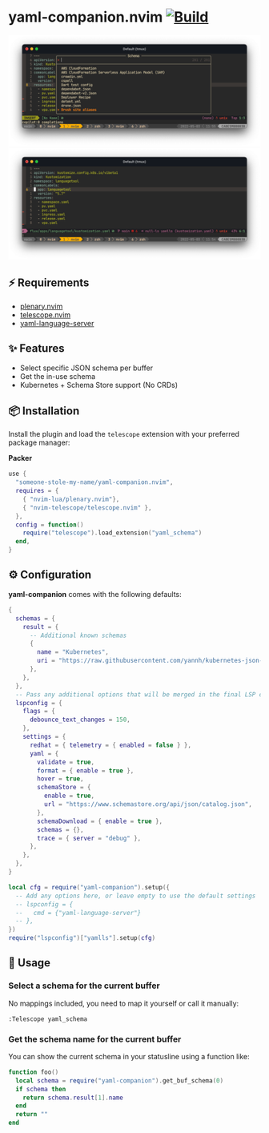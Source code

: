 # yaml-companion.nvim [![Build](https://github.com/someone-stole-my-name/yaml-companion.nvim/actions/workflows/main.yml/badge.svg)](https://github.com/someone-stole-my-name/yaml-companion.nvim/actions/workflows/main.yml)

![telescope](./resources/telescope.png)
![statusbar](./resources/statusbar.png)

## ⚡️ Requirements

- [plenary.nvim](https://github.com/nvim-lua/plenary.nvim)
- [telescope.nvim](https://github.com/nvim-telescope/telescope.nvim)
- [yaml-language-server](https://github.com/redhat-developer/yaml-language-server)

## ✨ Features

- Select specific JSON schema per buffer
- Get the in-use schema
- Kubernetes + Schema Store support (No CRDs)

## 📦 Installation

Install the plugin and load the `telescope` extension with your preferred package manager:

**Packer**

```lua
use {
  "someone-stole-my-name/yaml-companion.nvim",
  requires = {
    { "nvim-lua/plenary.nvim"},
    { "nvim-telescope/telescope.nvim" },
  },
  config = function()
    require("telescope").load_extension("yaml_schema")
  end,
}
```

## ⚙️  Configuration

**yaml-companion** comes with the following defaults:

```lua
{
  schemas = {
    result = {
      -- Additional known schemas
      {
        name = "Kubernetes",
        uri = "https://raw.githubusercontent.com/yannh/kubernetes-json-schema/master/v1.22.4-standalone-strict/all.json",
      },
    },
  },
  -- Pass any additional options that will be merged in the final LSP config
  lspconfig = {
    flags = {
      debounce_text_changes = 150,
    },
    settings = {
      redhat = { telemetry = { enabled = false } },
      yaml = {
        validate = true,
        format = { enable = true },
        hover = true,
        schemaStore = {
          enable = true,
          url = "https://www.schemastore.org/api/json/catalog.json",
        },
        schemaDownload = { enable = true },
        schemas = {},
        trace = { server = "debug" },
      },
    },
  },
}
```

```lua
local cfg = require("yaml-companion").setup({
  -- Add any options here, or leave empty to use the default settings
  -- lspconfig = {
  --   cmd = {"yaml-language-server"}
  -- },
})
require("lspconfig")["yamlls"].setup(cfg)
```

## 🚀 Usage

### Select a schema for the current buffer

No mappings included, you need to map it yourself or call it manually:

```
:Telescope yaml_schema
```

### Get the schema name for the current buffer

You can show the current schema in your statusline using a function like:

```lua
function foo()
  local schema = require("yaml-companion").get_buf_schema(0)
  if schema then
    return schema.result[1].name
  end
  return ""
end
```
